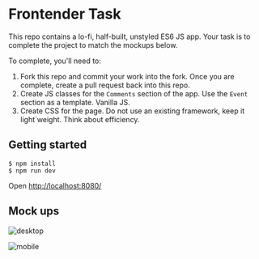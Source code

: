 # Frontender Task

This repo contains a lo-fi, half-built, unstyled ES6 JS app. Your task is to complete the project to match the mockups below.

To complete, you'll need to:

1. Fork this repo and commit your work into the fork. Once you are complete, create a pull request back into this repo.
2. Create JS classes for the `Comments` section of the app. Use the `Event` section as a template. Vanilla JS.
3. Create CSS for the page. Do not use an existing framework, keep it light`weight. Think about efficiency.


## Getting started

```
$ npm install
$ npm run dev
```

Open [http://localhost:8080/](http://localhost:8080/)

## Mock ups

![desktop](https://raw.githubusercontent.com/thebeansgroup/frontender-task_vanilla/master/mockup_desktop.png)

![mobile](https://raw.githubusercontent.com/thebeansgroup/frontender-task_vanilla/master/mockup_mobile.png)

